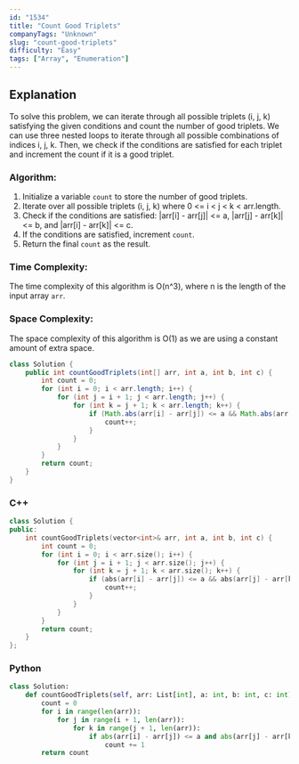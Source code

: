 ```yaml
---
id: "1534"
title: "Count Good Triplets"
companyTags: "Unknown"
slug: "count-good-triplets"
difficulty: "Easy"
tags: ["Array", "Enumeration"]
---
```


## Explanation

To solve this problem, we can iterate through all possible triplets (i, j, k) satisfying the given conditions and count the number of good triplets. We can use three nested loops to iterate through all possible combinations of indices i, j, k. Then, we check if the conditions are satisfied for each triplet and increment the count if it is a good triplet.

### Algorithm:
1. Initialize a variable `count` to store the number of good triplets.
2. Iterate over all possible triplets (i, j, k) where 0 <= i < j < k < arr.length.
3. Check if the conditions are satisfied: |arr[i] - arr[j]| <= a, |arr[j] - arr[k]| <= b, and |arr[i] - arr[k]| <= c.
4. If the conditions are satisfied, increment `count`.
5. Return the final `count` as the result.

### Time Complexity:
The time complexity of this algorithm is O(n^3), where n is the length of the input array `arr`.

### Space Complexity:
The space complexity of this algorithm is O(1) as we are using a constant amount of extra space.
```java
class Solution {
    public int countGoodTriplets(int[] arr, int a, int b, int c) {
        int count = 0;
        for (int i = 0; i < arr.length; i++) {
            for (int j = i + 1; j < arr.length; j++) {
                for (int k = j + 1; k < arr.length; k++) {
                    if (Math.abs(arr[i] - arr[j]) <= a && Math.abs(arr[j] - arr[k]) <= b && Math.abs(arr[i] - arr[k]) <= c) {
                        count++;
                    }
                }
            }
        }
        return count;
    }
}
```

### C++
```cpp
class Solution {
public:
    int countGoodTriplets(vector<int>& arr, int a, int b, int c) {
        int count = 0;
        for (int i = 0; i < arr.size(); i++) {
            for (int j = i + 1; j < arr.size(); j++) {
                for (int k = j + 1; k < arr.size(); k++) {
                    if (abs(arr[i] - arr[j]) <= a && abs(arr[j] - arr[k]) <= b && abs(arr[i] - arr[k]) <= c) {
                        count++;
                    }
                }
            }
        }
        return count;
    }
};
```

### Python
```python
class Solution:
    def countGoodTriplets(self, arr: List[int], a: int, b: int, c: int) -> int:
        count = 0
        for i in range(len(arr)):
            for j in range(i + 1, len(arr)):
                for k in range(j + 1, len(arr)):
                    if abs(arr[i] - arr[j]) <= a and abs(arr[j] - arr[k]) <= b and abs(arr[i] - arr[k]) <= c:
                        count += 1
        return count
```